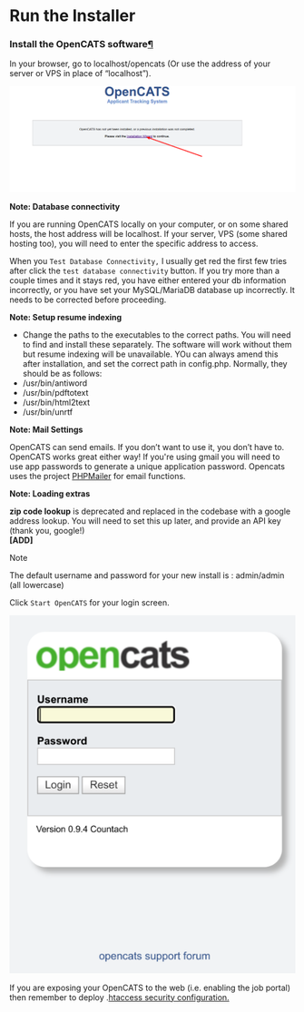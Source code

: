 # Run the Installer

### Install the OpenCATS software[¶](broken-reference)

In your browser, go to localhost/opencats (Or use the address of your server or VPS in place of “localhost”).



![\_images/installation-wizard.png](<../../.gitbook/assets/installation wizard>)



**Note: Database connectivity**

If you are running OpenCATS locally on your computer, or on some shared hosts, the host address will be localhost. If your server, VPS (some shared hosting too), you will need to enter the specific address to access.

When you  `Test Database Connectivity,` I usually get red the first few tries after click the `test database connectivity` button. If you try more than a couple times and it stays red, you have either entered your db information incorrectly, or you have set your MySQL/MariaDB database up incorrectly. It needs to be corrected before proceeding.

**Note: Setup resume indexing**

* Change the paths to the executables to the correct paths. You will need to find and install these separately. The software will work without them but resume indexing will be unavailable. YOu can always amend this after installation, and set the correct path in config.php. Normally, they should be as follows:
* /usr/bin/antiword
* /usr/bin/pdftotext
* /usr/bin/html2text
* /usr/bin/unrtf

**Note: Mail Settings**

OpenCATS can send emails. If you don’t want to use it, you don’t have to. OpenCATS works great either way! If you're using gmail you will need to use app passwords to generate a unique application password. Opencats uses the project [PHPMailer](https://github.com/PHPMailer/PHPMailer) for email functions.&#x20;

**Note:  Loading extras**

**zip code lookup** is deprecated and replaced in the codebase with a google address lookup. You will need to set this up later, and provide an API key (thank you, google!)\
**\[ADD]**

Note

The default username and password for your new install is : admin/admin (all lowercase)

Click `Start OpenCATS` for your login screen.

![](../../.gitbook/assets/image.png)

If you are exposing your OpenCATS to the web (i.e. enabling the job portal) then remember to deploy .[htaccess security configuration.](../technical-configuration-options/vital-security-restrict-access-to-upload-folders-.htaccess.md) &#x20;
